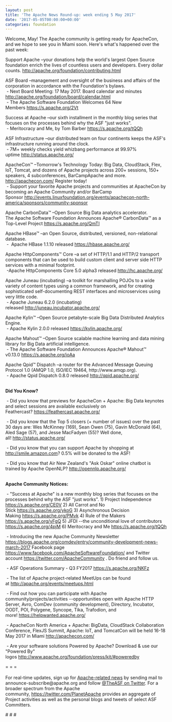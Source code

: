 ```yaml
---
layout: post
title: 'The Apache News Round-up: week ending 5 May 2017'
date: '2017-05-05T00:00:00+00:00'
categories: foundation
---
```

<p>Welcome, May! The Apache community is getting ready for ApacheCon, and we hope to see you in Miami soon. Here's what's happened over the past week:</p> 
  <p>Support Apache&nbsp;–your donations help the world's largest Open Source foundation enrich the lives of countless users and developers. Every dollar counts.&nbsp;<a href="http://apache.org/foundation/contributing.html">http://apache.org/foundation/contributing.html</a></p> 
  <div> 
    <p>ASF Board –management and oversight of the business and affairs of the corporation in accordance with the Foundation's bylaws.<br />&nbsp;- Next Board Meeting: 17 May 2017. Board calendar and minutes <a href="http://apache.org/foundation/board/calendar.html">http://apache.org/foundation/board/calendar.html</a><br />&nbsp;-&nbsp;The Apache Software Foundation Welcomes 64 New Members&nbsp;<a href="https://s.apache.org/2Vt">https://s.apache.org/2Vt</a></p> 
    <p>Success at Apache –our sixth installment in the monthly blog series that focuses on the processes behind why the ASF &quot;just works&quot;.<br />&nbsp;- Meritocracy and Me, by Tom Barber&nbsp;<a href="https://s.apache.org/tQQh">https://s.apache.org/tQQh</a></p> 
    <p>ASF Infrastructure –our distributed team on four continents keeps the ASF's infrastructure running around the clock.<br />&nbsp;- 7M+ weekly checks yield whizbang performance at 99.97% uptime&nbsp;<a href="http://status.apache.org/">http://status.apache.org/</a></p> 
  </div> 
  <div> 
    <p><a href="http://status.apache.org/"></a>ApacheCon™ –Tomorrow's Technology Today: Big Data, CloudStack, Flex, IoT, Tomcat, and dozens of Apache projects across 200+ sessions, 150+ speakers, 4 subconferences, BarCampApache and more. <a href="http://apachecon.com/">http://apachecon.com/</a>&nbsp;Register today!<br />&nbsp;- Support your favorite Apache projects and communities at ApacheCon by becoming an Apache Community and/or BarCamp Sponsor&nbsp;<a href="http://events.linuxfoundation.org/events/apachecon-north-america/sponsors/community-sponsor">http://events.linuxfoundation.org/events/apachecon-north-america/sponsors/community-sponsor</a></p> 
    <p> </p> 
    <p>Apache CarbonData™ –Open Source Big Data analytics accelerator.<br />The Apache Software Foundation Announces Apache® CarbonData™ as a Top-Level Project&nbsp;<a href="https://s.apache.org/QmTI">https://s.apache.org/QmTI</a></p> 
    <p>Apache HBase™ –an Open Source, distributed, versioned, non-relational database.<br />&nbsp;- &nbsp;Apache HBase 1.1.10 released&nbsp;<a href="https://hbase.apache.org/">https://hbase.apache.org/</a></p> 
    <p>Apache HttpComponents™ Core –a set of HTTP/1.1 and HTTP/2 transport components that can be used to build custom client and server side HTTP services with a minimal footprint.<br />&nbsp;-Apache HttpComponents Core 5.0 alpha3 released&nbsp;<a href="http://hc.apache.org/">http://hc.apache.org/</a></p> 
    <p>Apache Juneau (incubating)&nbsp;–a toolkit for marshalling POJOs to a wide variety of content types using a common framework, and for creating sophisticated self-documenting REST interfaces and microservices using very little code.<br />&nbsp;- Apache Juneau 6.2.0 (incubating) released&nbsp;<a href="http://juneau.incubator.apache.org/">http://juneau.incubator.apache.org/</a></p> 
    <p>Apache Kylin™ –Open Source petabyte-scale Big Data Distributed Analytics Engine.<br />&nbsp;-&nbsp;Apache Kylin 2.0.0 released&nbsp;<a href="https://kylin.apache.org/">https://kylin.apache.org/</a></p> 
    <p>Apache Mahout™ –Open Source scalable machine learning and data mining library for Big Data artificial intelligence.<br />&nbsp;- The Apache Software Foundation Announces Apache® Mahout™ v0.13.0&nbsp;<a href="https://s.apache.org/ioAa">https://s.apache.org/ioAa</a></p> 
    <p>Apache Qpid™ Dispatch –a router for the Advanced Message Queuing Protocol 1.0 (AMQP 1.0, ISO/IEC 19464, http://www.amqp.org).<br />&nbsp;-&nbsp;Apache Qpid Dispatch 0.8.0 released&nbsp;<a href="http://qpid.apache.org/">http://qpid.apache.org/</a></p> 
    <p><strong><br />Did You Know?</strong></p> 
    <p><strong></strong>&nbsp;- Did you know that previews for ApacheCon + Apache: Big Data keynotes and select sessions are available exclusively on Feathercast?&nbsp;<a href="https://feathercast.apache.org/">https://feathercast.apache.org/</a></p> 
    <p>&nbsp;- Did you know that the Top 5 closers (+ number of issues) over the past 30 days are: Wes McKinney (169), Sean Owen (75), Gavin McDonald (64), Aled Sage (57), and Jesse MacFadyen (55)? Well done, all!&nbsp;<a href="http://status.apache.org/">http://status.apache.org/</a></p> 
    <p>&nbsp;- Did you know that you can support Apache by shopping at <a href="http://smile.amazon.com">http://smile.amazon.com</a>? 0.5% will be donated to the ASF!</p> 
    <p>&nbsp;- Did you know that Air New Zealand's &quot;Ask Oskar&quot; online chatbot is trained by Apache OpenNLP?&nbsp;<a href="http://opennlp.apache.org/">http://opennlp.apache.org/</a></p> 
  </div> 
  <div> 
    <p><strong><br />Apache Community Notices:</strong></p> 
  </div> 
  <div> 
    <p>&nbsp;- &quot;Success at Apache&quot; is a new monthly blog series that focuses on the processes behind why the ASF &quot;just works&quot;. 1) Project Independence <a href="https://s.apache.org/CE0V">https://s.apache.org/CE0V</a>&nbsp;2) All Carrot and No Stick&nbsp;<a href="https://s.apache.org/ykoG">https://s.apache.org/ykoG</a>&nbsp;3)&nbsp;Asynchronous Decision Making&nbsp;<a href="https://s.apache.org/PMvk">https://s.apache.org/PMvk</a>&nbsp;4)&nbsp;Rule of the Makers <a href="https://s.apache.org/yFgQ">https://s.apache.org/yFgQ</a>&nbsp;5) JFDI --the unconditional love of contributors <a href="https://s.apache.org/4pjM">https://s.apache.org/4pjM</a>&nbsp;6) Meritocracy and Me&nbsp;<a href="https://s.apache.org/tQQh">https://s.apache.org/tQQh</a></p> 
    <p>&nbsp;- Introducing the new Apache Community Newsletter <a href="https://blogs.apache.org/comdev/entry/community-development-news-march-2017">https://blogs.apache.org/comdev/entry/community-development-news-march-2017</a> Facebook page <a href="https://www.facebook.com/ApacheSoftwareFoundation/">https://www.facebook.com/ApacheSoftwareFoundation/</a>&nbsp;and Twitter account <a href="https://twitter.com/ApacheCommunity">https://twitter.com/ApacheCommunity</a>&nbsp;.&nbsp;Do friend and follow us.</p> 
    <p>&nbsp;- ASF Operations Summary - Q3 FY2017&nbsp;<a href="https://s.apache.org/NKFz">https://s.apache.org/NKFz</a></p> 
    <div> 
      <p>&nbsp;- The list of Apache project-related MeetUps can be found at&nbsp;<a href="http://apache.org/events/meetups.html">http://apache.org/events/meetups.html</a></p> 
      <p>&nbsp;- Find out how you can participate with Apache community/projects/activities --opportunities open with&nbsp;Apache HTTP Server,&nbsp;Avro, ComDev (community development), Directory, Incubator, OODT, POI, Polygene, Syncope, Tika, Trafodion, and more!&nbsp;<a href="https://helpwanted.apache.org/">https://helpwanted.apache.org/</a></p> 
    </div> 
    <p>&nbsp;- ApacheCon North America + Apache: BigData, CloudStack Collaboration Conference, FlexJS Summit, Apache: IoT, and TomcatCon will be held 16-18 May 2017 in Miami <a href="http://apachecon.com/">http://apachecon.com/</a></p> 
    <p>&nbsp;- Are your software solutions Powered by Apache? Download &amp; use our &quot;Powered By&quot; logos&nbsp;<a href="http://www.apache.org/foundation/press/kit/#poweredby">http://www.apache.org/foundation/press/kit/#poweredby</a></p> 
    <div>= = =</div> 
    <div><br /></div> 
    <div>For real-time updates, sign up for <a href="http://apache.org/foundation/mailinglists.html#foundation-announce">Apache-related news</a> by sending mail to announce-subscribe@apache.org and follow <a href="https://twitter.com/TheASF">@TheASF on Twitter</a>. For a broader spectrum from the Apache community,&nbsp;<a href="http://s.apache.org/landsend">https://twitter.com/PlanetApache</a> provides an aggregate of Project activities as well as the personal blogs and tweets of select ASF Committers.</div> 
  </div> 
  <p># # #</p>
